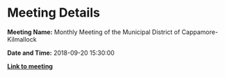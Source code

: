 # Meeting Details

**Meeting Name:** Monthly Meeting of the Municipal District of Cappamore-Kilmallock

**Date and Time:** 2018-09-20 15:30:00

**<a href="https://www.limerick.ie/council/whats-on/monthly-meeting-municipal-district-cappamore-kilmallock-40" target="_blank">Link to meeting</a>**
